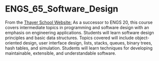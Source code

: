 # ENGS_65_Software_Design

From the [Thayer School Website:](https://engineering.dartmouth.edu/academics/courses/engs65) 
As a successor to ENGS 20, this course covers intermediate topics in programming and software design with an emphasis on engineering applications. Students will learn software design principles and basic data structures. Topics covered will include object-oriented design, user interface design, lists, stacks, queues, binary trees, hash tables, and simulation. Students will learn techniques for developing maintainable, extensible, and understandable software. 




